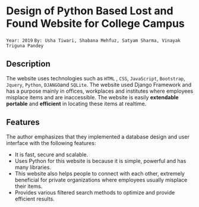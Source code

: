 # Design of Python Based Lost and Found Website for College Campus

`Year: 2019` `By: Usha Tiwari, Shabana Mehfuz, Satyam Sharma, Vinayak Triguna Pandey` 


## Description

The website uses technologies such as `HTML` , `CSS`, `JavaScript`, `Bootstrap`, `Jquery`, `Python`, `DJANGO`and `SQLite`.
The website used Django Framework and has a purpose mainly in offices, workplaces and institutes where employees misplace items and are inaccessible. The website is easily **extendable** **portable** and **efficient** in locating these items at realtime.


## Features

The author emphasizes that they implemented a database design and user interface with the following features:

+ It is fast, secure and scalable.
+ Uses Python for this website is because it is simple, powerful and has many libraries.
+  This website also helps people to connect with each other, extremely beneficial for private organizations where employees usually misplace their items.
+ Provides various filtered search methods to optimize and provide efficient results.
